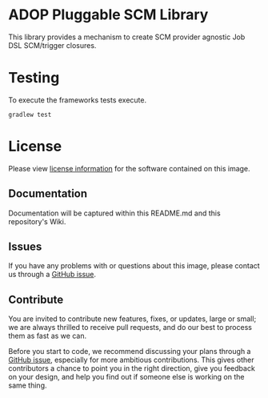 
# ADOP Pluggable SCM Library

This library provides a mechanism to create SCM provider agnostic Job DSL SCM/trigger closures.

# Testing

To execute the frameworks tests execute.

`gradlew test`

# License
Please view [license information](LICENSE.md) for the software contained on this image.

## Documentation
Documentation will be captured within this README.md and this repository's Wiki.

## Issues
If you have any problems with or questions about this image, please contact us through a [GitHub issue](https://github.com/Accenture/adop-pluggable-scm/issues).

## Contribute
You are invited to contribute new features, fixes, or updates, large or small; we are always thrilled to receive pull requests, and do our best to process them as fast as we can.

Before you start to code, we recommend discussing your plans through a [GitHub issue](https://github.com/Accenture/adop-pluggable-scm/issues), especially for more ambitious contributions. This gives other contributors a chance to point you in the right direction, give you feedback on your design, and help you find out if someone else is working on the same thing.

